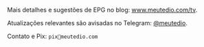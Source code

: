 <p>Mais detalhes e sugestões de EPG no blog: <a target="_blank" href="https://www.meutedio.com/p/lista-iptv-com-canais-gratis-e-legais.html">www.meutedio.com/tv</a>.</p>

<p>Atualizações relevantes são avisadas no Telegram: <a target="_blank" href="https://t.me/meutedio">@meutedio</a>.</p>

<p>Contato e Pix: <code>pix📧meutedio.com</code></p>




